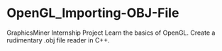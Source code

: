 # OpenGL_Importing-OBJ-File
GraphicsMiner Internship Project
Learn the basics of OpenGL. Create a rudimentary .obj file reader in C++.
